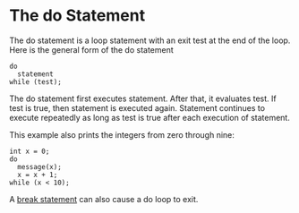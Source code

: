 # The do Statement

The do statement is a loop statement with an exit test at the end of the loop. Here is the general form of the do statement

```text
do
  statement
while (test);
```

The do statement first executes statement. After that, it evaluates test. If test is true, then statement is executed again. Statement continues to execute repeatedly as long as test is true after each execution of statement. 

This example also prints the integers from zero through nine:

```text
int x = 0;
do
  message(x);
  x = x + 1;
while (x < 10);
```

A [break statement](the-break-statement.md) can also cause a do loop to exit.

